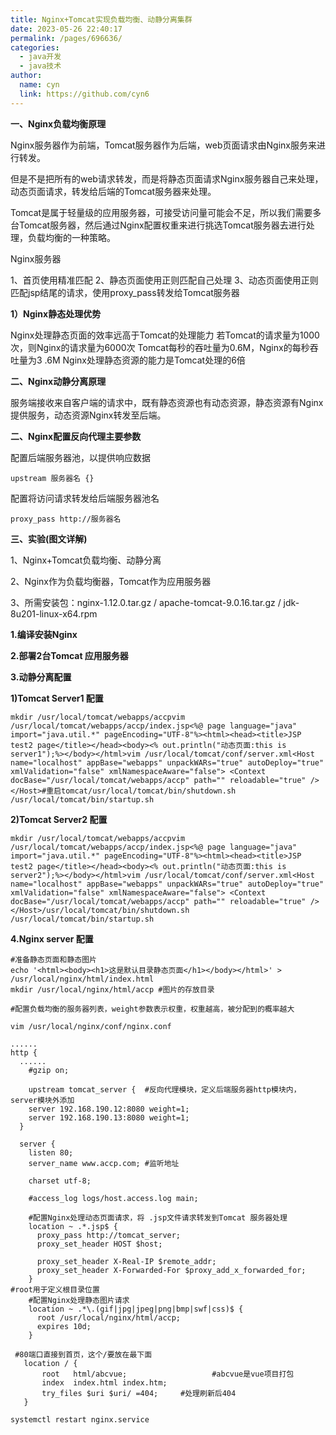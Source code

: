 ```yaml
---
title: Nginx+Tomcat实现负载均衡、动静分离集群
date: 2023-05-26 22:40:17
permalink: /pages/696636/
categories:
  - java开发
  - java技术
author: 
  name: cyn
  link: https://github.com/cyn6
---
```

**一、Nginx负载均衡原理**

Nginx服务器作为前端，Tomcat服务器作为后端，web页面请求由Nginx服务来进行转发。

但是不是把所有的web请求转发，而是将静态页面请求Nginx服务器自己来处理，动态页面请求，转发给后端的Tomcat服务器来处理。

Tomcat是属于轻量级的应用服务器，可接受访问量可能会不足，所以我们需要多台Tomcat服务器，然后通过Nginx配置权重来进行挑选Tomcat服务器去进行处理，负载均衡的一种策略。

Nginx服务器

1、首页使用精准匹配
2、静态页面使用正则匹配自己处理
3、动态页面使用正则匹配jsp结尾的请求，使用proxy_pass转发给Tomcat服务器

**1）Nginx静态处理优势**

Nginx处理静态页面的效率远高于Tomcat的处理能力
若Tomcat的请求量为1000次，则Nginx的请求量为6000次
Tomcat每秒的吞吐量为0.6M，Nginx的每秒吞吐量为3 .6M
Nginx处理静态资源的能力是Tomcat处理的6倍

**二、Nginx动静分离原理**



服务端接收来自客户端的请求中，既有静态资源也有动态资源，静态资源有Nginx提供服务，动态资源Nginx转发至后端。

**二、Nginx配置反向代理主要参数**

配置后端服务器池，以提供响应数据

```
upstream 服务器名 {}
```

配置将访问请求转发给后端服务器池名

```
proxy_pass http://服务器名
```

**三、实验(图文详解)**

1、Nginx+Tomcat负载均衡、动静分离

2、Nginx作为负载均衡器，Tomcat作为应用服务器

3、所需安装包：nginx-1.12.0.tar.gz / apache-tomcat-9.0.16.tar.gz / jdk-8u201-linux-x64.rpm

**1.编译安装Nginx**

**2.部署2台Tomcat 应用服务器**

**3.动静分离配置**

**1)Tomcat Server1 配置**

```
mkdir /usr/local/tomcat/webapps/accpvim /usr/local/tomcat/webapps/accp/index.jsp<%@ page language="java" import="java.util.*" pageEncoding="UTF-8"%><html><head><title>JSP test2 page</title></head><body><% out.println("动态页面:this is server1");%></body></html>vim /usr/local/tomcat/conf/server.xml<Host name="localhost" appBase="webapps" unpackWARs="true" autoDeploy="true" xmlValidation="false" xmlNamespaceAware="false"> <Context docBase="/usr/local/tomcat/webapps/accp" path="" reloadable="true" /></Host>#重启tomcat/usr/local/tomcat/bin/shutdown.sh /usr/local/tomcat/bin/startup.sh
```



**2)Tomcat Server2 配置**

```
mkdir /usr/local/tomcat/webapps/accpvim /usr/local/tomcat/webapps/accp/index.jsp<%@ page language="java" import="java.util.*" pageEncoding="UTF-8"%><html><head><title>JSP test2 page</title></head><body><% out.println("动态页面:this is server2");%></body></html>vim /usr/local/tomcat/conf/server.xml<Host name="localhost" appBase="webapps" unpackWARs="true" autoDeploy="true" xmlValidation="false" xmlNamespaceAware="false"> <Context docBase="/usr/local/tomcat/webapps/accp" path="" reloadable="true" /></Host>/usr/local/tomcat/bin/shutdown.sh /usr/local/tomcat/bin/startup.sh
```

**4.Nginx server 配置**

```
#准备静态页面和静态图片
echo '<html><body><h1>这是默认目录静态页面</h1></body></html>' > /usr/local/nginx/html/index.html
mkdir /usr/local/nginx/html/accp #图片的存放目录
```



```nginx
#配置负载均衡的服务器列表，weight参数表示权重，权重越高，被分配到的概率越大

vim /usr/local/nginx/conf/nginx.conf

......
http {
  ......
    #gzip on;

    upstream tomcat_server {  #反向代理模块，定义后端服务器http模块内，server模块外添加
    server 192.168.190.12:8080 weight=1;
    server 192.168.190.13:8080 weight=1;
  }

  server {
    listen 80;
    server_name www.accp.com; #监听地址

    charset utf-8;

    #access_log logs/host.access.log main;

    #配置Nginx处理动态页面请求，将 .jsp文件请求转发到Tomcat 服务器处理
    location ~ .*.jsp$ {
      proxy_pass http://tomcat_server; 
      proxy_set_header HOST $host;  

      proxy_set_header X-Real-IP $remote_addr;        
      proxy_set_header X-Forwarded-For $proxy_add_x_forwarded_for;  
    }
#root用于定义根目录位置
    #配置Nginx处理静态图片请求
    location ~ .*\.(gif|jpg|jpeg|png|bmp|swf|css)$ {
      root /usr/local/nginx/html/accp;
      expires 10d;
    }

 #80端口直接到首页，这个/要放在最下面
   location / {
       root   html/abcvue;                   #abcvue是vue项目打包
       index  index.html index.htm;
       try_files $uri $uri/ =404;     #处理刷新后404
   }

systemctl restart nginx.service 
```
